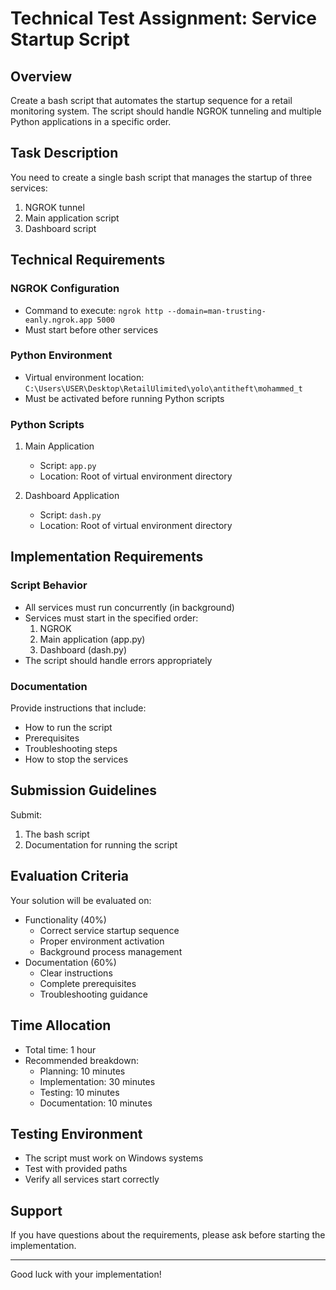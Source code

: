 # Technical Test Assignment: Service Startup Script

## Overview
Create a bash script that automates the startup sequence for a retail monitoring system. The script should handle NGROK tunneling and multiple Python applications in a specific order.

## Task Description
You need to create a single bash script that manages the startup of three services:
1. NGROK tunnel
2. Main application script
3. Dashboard script

## Technical Requirements

### NGROK Configuration
- Command to execute: `ngrok http --domain=man-trusting-eanly.ngrok.app 5000`
- Must start before other services

### Python Environment
- Virtual environment location: `C:\Users\USER\Desktop\RetailUlimited\yolo\antitheft\mohammed_t`
- Must be activated before running Python scripts

### Python Scripts
1. Main Application
   - Script: `app.py`
   - Location: Root of virtual environment directory

2. Dashboard Application
   - Script: `dash.py`
   - Location: Root of virtual environment directory

## Implementation Requirements

### Script Behavior
- All services must run concurrently (in background)
- Services must start in the specified order:
  1. NGROK
  2. Main application (app.py)
  3. Dashboard (dash.py)
- The script should handle errors appropriately

### Documentation
Provide instructions that include:
- How to run the script
- Prerequisites
- Troubleshooting steps
- How to stop the services

## Submission Guidelines
Submit:
1. The bash script
2. Documentation for running the script

## Evaluation Criteria
Your solution will be evaluated on:
- Functionality (40%)
  - Correct service startup sequence
  - Proper environment activation
  - Background process management
- Documentation (60%)
  - Clear instructions
  - Complete prerequisites
  - Troubleshooting guidance

## Time Allocation
- Total time: 1 hour
- Recommended breakdown:
  - Planning: 10 minutes
  - Implementation: 30 minutes
  - Testing: 10 minutes
  - Documentation: 10 minutes

## Testing Environment
- The script must work on Windows systems
- Test with provided paths
- Verify all services start correctly

## Support
If you have questions about the requirements, please ask before starting the implementation.

---
Good luck with your implementation!
